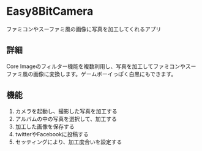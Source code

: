 Easy8BitCamera
==============

ファミコンやスーファミ風の画像に写真を加工してくれるアプリ

詳細
------

Core Imageのフィルター機能を複数利用し、写真を加工してファミコンやスーファミ風の画像に変換します。ゲームボーイっぽく白黒にもできます。

機能
------

1. カメラを起動し、撮影した写真を加工する
2. アルバムの中の写真を選択して、加工する
3. 加工した画像を保存する
4. twitterやFacebookに投稿する
5. セッティングにより、加工度合いを設定する

